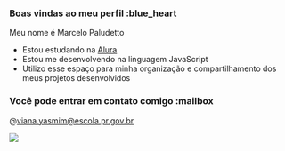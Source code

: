 ### Boas vindas ao meu perfil :blue_heart

Meu nome é Marcelo Paludetto

- Estou estudando na [Alura](https://www.alura.com.br)
- Estou me desenvolvendo na linguagem JavaScript
- Utilizo esse espaço para minha organização e compartilhamento dos meus projetos desenvolvidos

### Você pode entrar em contato comigo :mailbox

@viana.yasmim@escola.pr.gov.br

![](https://media.tenor.com/-5yfK3JwYx4AAAAd/barbie-margot-robbie.gif)
